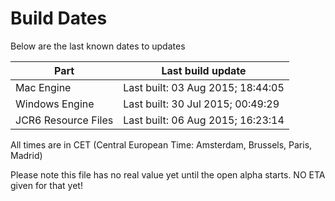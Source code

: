 # Build Dates

Below are the last known dates to updates

Part | Last build update
-----|-----
Mac Engine | Last built: 03 Aug 2015; 18:44:05
Windows Engine | Last built: 30 Jul 2015; 00:49:29
JCR6 Resource Files | Last built: 06 Aug 2015; 16:23:14
All times are in CET (Central European Time: Amsterdam, Brussels, Paris, Madrid)


Please note this file has no real value yet until the open alpha starts. NO ETA given for that yet!
